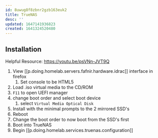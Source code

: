 ```yaml
---
id: 8uwug8f8zbnr2gzb163euk2
title: TrueNAS
desc: ''
updated: 1647141936823
created: 1641324520480
---
```


## Installation

Helpful Resource: <https://youtu.be/psVNn-JVT9Q>

1. View [[p.doing.homelab.servers.fafnir.hardware.idrac]] interface in firefox
   1. Set console to be HTML5
2. Load .iso virtual media to the CD/ROM
3. `F11` to open UEFI manager
4. change boot order and select boot device
   1. select `Virtual Media Optical Disk`
5. Install with the minimal prompts to the 2 mirrored SSD's
6. Reboot
7. Change the boot order to now boot from the SSD's first
8. Boot into TrueNAS
9. Begin [[p.doing.homelab.services.truenas.configuration]]

